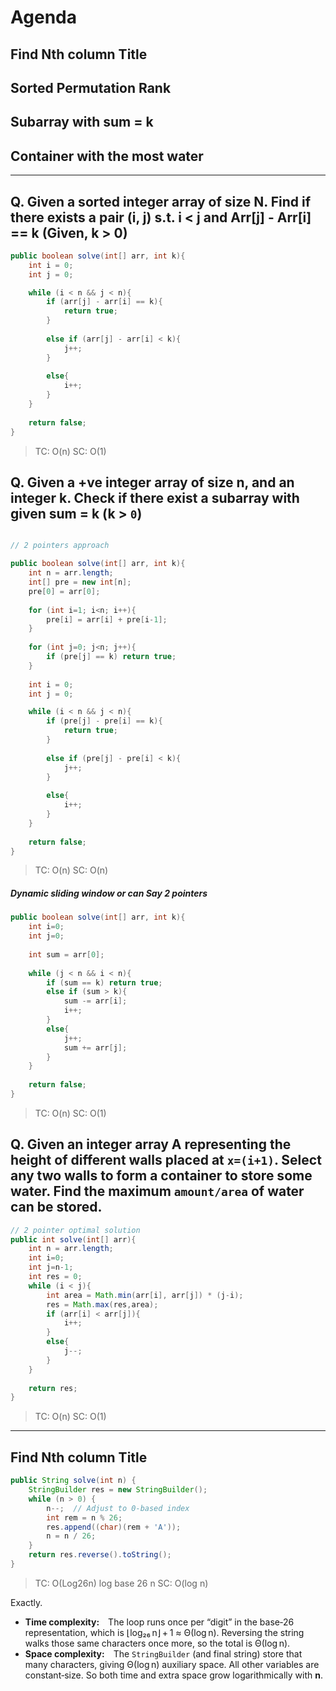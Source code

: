 # Agenda
## Find Nth column Title
## Sorted Permutation Rank
## Subarray with sum = k 
## Container with the most water
---
## Q. Given a sorted integer array of size N. Find if there exists a pair (i, j) s.t. i < j and Arr[j] - Arr[i] == k (Given, k > 0)

```java
public boolean solve(int[] arr, int k){
	int i = 0;
	int j = 0;

	while (i < n && j < n){
		if (arr[j] - arr[i] == k){
			return true;
		}
		
		else if (arr[j] - arr[i] < k){
			j++;
		}
		
		else{
			i++;
		}
	}
	
	return false;
}
```

> TC: O(n)
> SC: O(1)
## Q. Given a +ve integer array of size n, and an integer k. Check if there exist a subarray with given sum = k (k > `0`)

```java

// 2 pointers approach

public boolean solve(int[] arr, int k){
	int n = arr.length;
	int[] pre = new int[n];
	pre[0] = arr[0];
	
	for (int i=1; i<n; i++){
		pre[i] = arr[i] + pre[i-1];
	}
	
	for (int j=0; j<n; j++){
		if (pre[j] == k) return true;
	}
	
	int i = 0;
	int j = 0;

	while (i < n && j < n){
		if (pre[j] - pre[i] == k){
			return true;
		}
		
		else if (pre[j] - pre[i] < k){
			j++;
		}
		
		else{
			i++;
		}
	}
	
	return false;
}
```

> TC: O(n)
> SC: O(n)
##### Dynamic sliding window or can Say 2 pointers
```java
public boolean solve(int[] arr, int k){
	int i=0;
	int j=0;
	
	int sum = arr[0];
	
	while (j < n && i < n){
		if (sum == k) return true;
		else if (sum > k){
			sum -= arr[i];
			i++;
		}
		else{
			j++;
			sum += arr[j];
		}
	}
	
	return false;
}
```

> TC: O(n)
> SC: O(1)
## Q. Given an integer array A representing the height of different walls placed at `x=(i+1)`. Select any two walls to form a container to store some water. Find the maximum `amount/area` of water can be stored.

```java
// 2 pointer optimal solution
public int solve(int[] arr){
	int n = arr.length;
	int i=0;
	int j=n-1;
	int res = 0;
	while (i < j){
		int area = Math.min(arr[i], arr[j]) * (j-i);
		res = Math.max(res,area);
		if (arr[i] < arr[j]){
			i++;
		}
		else{
			j--;
		}
	}
	
	return res;
}
```

> TC: O(n)
> SC: O(1)
---
## Find Nth column Title

```java
public String solve(int n) {
    StringBuilder res = new StringBuilder();
    while (n > 0) {
        n--;  // Adjust to 0-based index
        int rem = n % 26;
        res.append((char)(rem + 'A'));
        n = n / 26;
    }
    return res.reverse().toString();
}
```

> TC: O(Log26n) log base 26 n
> SC: O(log n)

Exactly.

- **Time complexity:** The loop runs once per “digit” in the base‑26 representation, which is ⌊log₂₆ n⌋ + 1 ≈ Θ(log n). Reversing the string walks those same characters once more, so the total is Θ(log n).
- **Space complexity:** The `StringBuilder` (and final string) store that many characters, giving Θ(log n) auxiliary space. All other variables are constant‑size.
So both time and extra space grow logarithmically with **n**.

